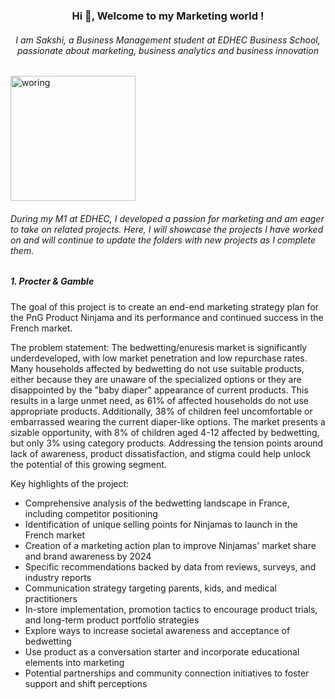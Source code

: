 <h3 align="center">Hi 👋, Welcome to my Marketing world !</h3>

<h6 align="center">I am Sakshi, a Business Management student at EDHEC Business School, passionate about marketing, business analytics and business innovation</h6>

<img align="center" alt="woring" width="200" src="https://i.pinimg.com/originals/e7/26/c7/e726c74ac081eed50feee1433d12c998.gif">


<h6 align="Left">During my M1 at EDHEC, I developed a passion for marketing and am eager to take on related projects. Here, I will showcase the projects I have worked on and will continue to update the folders with new projects as I complete them.</h6>

<h5 align="Left">1. Procter & Gamble</h5>

The goal of this project is to create an end-end marketing strategy plan for the PnG Product Ninjama and its performance and continued success in the French market. 

The problem statement: The bedwetting/enuresis market is significantly underdeveloped, with low market penetration and low repurchase rates. Many households affected by bedwetting do not use suitable products, either because they are unaware of the specialized options or they are disappointed by the "baby diaper" appearance of current products. This results in a large unmet need, as 61% of affected households do not use appropriate products. Additionally, 38% of children feel uncomfortable or embarrassed wearing the current diaper-like options. The market presents a sizable opportunity, with 8% of children aged 4-12 affected by bedwetting, but only 3% using category products. Addressing the tension points around lack of awareness, product dissatisfaction, and stigma could help unlock the potential of this growing segment.

Key highlights of the project:
- Comprehensive analysis of the bedwetting landscape in France, including competitor positioning
- Identification of unique selling points for Ninjamas to launch in the French market
- Creation of a marketing action plan to improve Ninjamas' market share and brand awareness by 2024
- Specific recommendations backed by data from reviews, surveys, and industry reports
- Communication strategy targeting parents, kids, and medical practitioners
- In-store implementation, promotion tactics to encourage product trials, and long-term product portfolio strategies
- Explore ways to increase societal awareness and acceptance of bedwetting
- Use product as a conversation starter and incorporate educational elements into marketing
- Potential partnerships and community connection initiatives to foster support and shift perceptions

